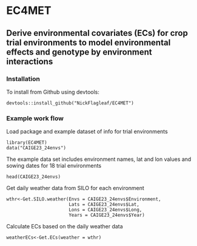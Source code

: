 # EC4MET
## Derive environmental covariates (ECs) for crop trial environments to model environmental effects and genotype by environment interactions

### Installation
To install from Github using devtools:

  ```
devtools::install_github("NickFlagleaf/EC4MET")
```


### Example work flow
Load package and example dataset of info for trial environments
  ```
library(EC4MET)
data("CAIGE23_24envs")
```
The example data set includes environment names, lat and lon values and sowing dates for 18 trial environments
```
head(CAIGE23_24envs)
```

Get daily weather data from SILO for each environment
```
wthr<-Get.SILO.weather(Envs = CAIGE23_24envs$Environment,
                       Lats = CAIGE23_24envs$Lat,
                       Lons = CAIGE23_24envs$Long,
                       Years = CAIGE23_24envs$Year)
```

Calculate ECs based on the daily weather data
```
weatherECs<-Get.ECs(weather = wthr)
```

